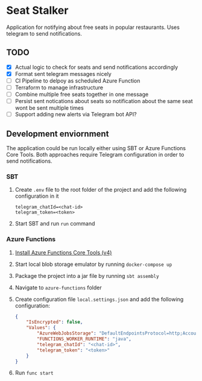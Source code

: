 # Seat Stalker

Application for notifying about free seats in popular restaurants. Uses telegram to send notifications.

## TODO
- [x] Actual logic to check for seats and send notifications accordingly
- [x] Format sent telegram messages nicely
- [ ] CI Pipeline to delpoy as scheduled Azure Function
- [ ] Terraform to manage infrastructure
- [ ] Combine multiple free seats together in one message
- [ ] Persist sent notications about seats so notification about the same seat wont be sent multiple times
- [ ] Support adding new alerts via Telegram bot API?

## Development enviornment
The application could be run locally either using SBT or Azure Functions Core Tools. Both approaches require Telegram configuration in order to send notifications.

### SBT
1. Create `.env` file to the root folder of the project and add the following configuration in it
	```
	telegram_chatId=<chat-id>
	telegram_token=<token>
	```
2. Start SBT and run `run` command

### Azure Functions
1. [Install Azure Functions Core Tools (v4)](https://learn.microsoft.com/en-us/azure/azure-functions/functions-run-local?tabs=v4%2Cmacos%2Ccsharp%2Cportal%2Cbash#v2)
2. Start local blob storage emulator by running `docker-compose up`
3. Package the project into a jar file by running `sbt assembly`
4. Navigate to `azure-functions` folder
5. Create configuration file `local.settings.json` and add the following configuration:
	```json
	{
		"IsEncrypted": false,
		"Values": {
			"AzureWebJobsStorage": "DefaultEndpointsProtocol=http;AccountName=devstoreaccount1;AccountKey=Eby8vdM02xNOcqFlqUwJPLlmEtlCDXJ1OUzFT50uSRZ6IFsuFq2UVErCz4I6tq/K1SZFPTOtr/KBHBeksoGMGw==;BlobEndpoint=http://127.0.0.1:10000/devstoreaccount1;",
			"FUNCTIONS_WORKER_RUNTIME": "java",
			"telegram_chatId": "<chat-id>",
			"telegram_token": "<token>"
		}
	}
	```

6. Run `func start`
